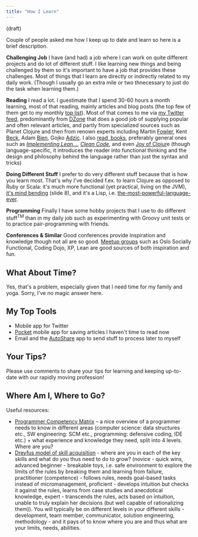 ```yaml
---
title: "How I Learn"
---
```

(draft)

Couple of people asked me how I keep up to date and learn so here is a brief description.

**Challenging Job** I have (and had) a job where I can work on quite different projects and do lot of different stuff. I like learning new things and being challenged by them so it's important to have a job that provides these challenges. Most of things that I learn are directly or indirectly related to my daily work. (Though I usually go an extra mile or two thnecessary to just do the task when learning them.)

**Reading** I read a lot. I guestimate that I spend 30-60 hours a month learning, most of that reading, mainly articles and blog posts (the top few of them get to my monthly [top list](/category/top-links-of-month/)). Most of that comes to me via [my Twitter feed](https://twitter.com/#!/jakubholynet), predominantly from [DZone](https://twitter.com/#!/dzone) that does a good job of supplying popular and often relevant articles, and partly from specialized sources such as Planet Clojure and then from renown experts including Martin [Fowler](https://twitter.com/#!/martinfowler), Kent [Beck](https://twitter.com/#!/KentBeck), Adam [Bien](https://twitter.com/#!/AdamBien), Gojko [Adzic](https://twitter.com/#!/gojkoadzic). I also [read  books](/wiki/development/books/), preferably general ones such as *[Implementing Lean...](http://amzn.com/0321437381)*, *[Clean Code](http://amzn.com/0132350882)*, and even [Joy of Clojur](http://joyofclojure.com/the-book/)e (though language-specific, it introduces the reader into functional thinking and the design and philosophy behind the language rather than just the syntax and tricks)

**Doing Different Stuff** I prefer to do very different stuff because that is how you learn most. That's why I've decided f.ex. to learn Clojure as opposed to Ruby or Scala: it's much more functional (yet practical, living on the JVM), [it's mind bending](http://www.slideshare.net/malyvelky/why-functiona-programming-and-clojure-lightningtalk) (slide 8), and it's a Lisp, i.e. [the-most-powerful-language-ever](http://www.paulgraham.com/avg.html).

**Programming** Finally I have some hobby projects that I use to do different stuff<sup>TM</sup> than in my daily job such as experimenting with Groovy unit tests or to practice pair-programming with friends.

**Conferences & Similar** Good conferences provide inspiration and knowledge though not all are so good. [Meetup groups](http://www.meetup.com/find/?keywords=programming&mcId=&mcName=&lat=&lon=&userFreeform=oslo&gcResults=Oslo%2C+Norge%3ANO%3AOslo%3Anull%3AOslo%3Anull%3Anull%3A59.9138688%3A10.7522454&op=search&resetgeo=true&events=&allGroups=true) such as Oslo Socially Functional, Coding Dojo, XP, Lean are good sources of both inspiration and fun.

## What About Time?

Yes, that's a problem, especially given that I need time for my family and yoga. Sorry, I've no magic answer here.

## My Top Tools

  - Mobile app for Twitter
  - [Pocket](http://getpocket.com/) mobile app for saving articles I haven't time to read now
  - Email and the [AutoShare](https://play.google.com/store/apps/details?id=com.dngames.autoshare&hl=en) app to send stuff to process later to myself

## Your Tips?

Please use comments to share your tips for learning and keeping up-to-date with our rapidly moving profession\!

## Where Am I, Where to Go?

Useful resources:

  - [Programmer Competency Matrix](http://sijinjoseph.com/programmer-competency-matrix/) – a nice overview of a programmer needs to know in different areas (computer science: data structures etc., SW engineering: SCM etc., programming: defensive coding, IDE etc.) + what experience and knowledge they need, split into 4 levels. Where are you?
  - [Dreyfus model of skill acquisition](http://en.wikipedia.org/wiki/Dreyfus_model_of_skill_acquisition#The_original_five-stage_model) - where are you in each of the key skills and what do you thus need to do to grow? (novice - quick wins, advanced beginner - breakable toys, i.e. safe environment to explore the limits of the rules by breaking them and learning from failure, practitioner (competence) - follows rules, needs goal-based tasks instead of micromanagement, proficient - develops intuition but checks it against the rules, learns from case studies and anecdotical knowledge, expert - transcends the rules, acts based on intuition, unable to truly explain her decisions (but well capable of rationalizing them)). You will typically be on different levels in your different skills - development, team member, communicator, solution engineering, methodology - and it pays of to know where you are and thus what are your limits, needs, abilities.
